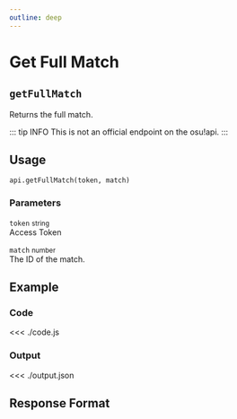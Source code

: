 ```yaml
---
outline: deep
---
```


# Get Full Match <Badge type="info" text="GET"/>

## `getFullMatch`

Returns the full match.

::: tip INFO
This is not an official endpoint on the osu!api.
:::

## Usage

`api.getFullMatch(token, match)`

### Parameters

`token` <small>string</small><br>
Access Token

`match` <small>number</small><br>
The ID of the match.

## Example

### Code
<<< ./code.js

### Output
<<< ./output.json

## Response Format

<!--@include: ./response.md-->